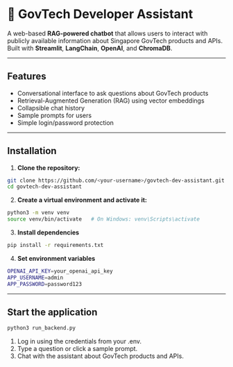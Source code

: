 # 🤖 GovTech Developer Assistant

A web-based **RAG-powered chatbot** that allows users to interact with publicly available information about Singapore GovTech products and APIs. Built with **Streamlit**, **LangChain**, **OpenAI**, and **ChromaDB**.

---

## Features

- Conversational interface to ask questions about GovTech products
- Retrieval-Augmented Generation (RAG) using vector embeddings
- Collapsible chat history
- Sample prompts for users
- Simple login/password protection

---

## Installation

1. **Clone the repository:**

```bash
git clone https://github.com/<your-username>/govtech-dev-assistant.git
cd govtech-dev-assistant
```

2. **Create a virtual environment and activate it:**
```bash
python3 -m venv venv
source venv/bin/activate   # On Windows: venv\Scripts\activate
```

3. **Install dependencies**
```bash
pip install -r requirements.txt
```

4. **Set environment variables**
```bash
OPENAI_API_KEY=your_openai_api_key
APP_USERNAME=admin
APP_PASSWORD=password123
```

---

## Start the application
```bash
python3 run_backend.py
```

1. Log in using the credentials from your .env.
2. Type a question or click a sample prompt.
3. Chat with the assistant about GovTech products and APIs.


